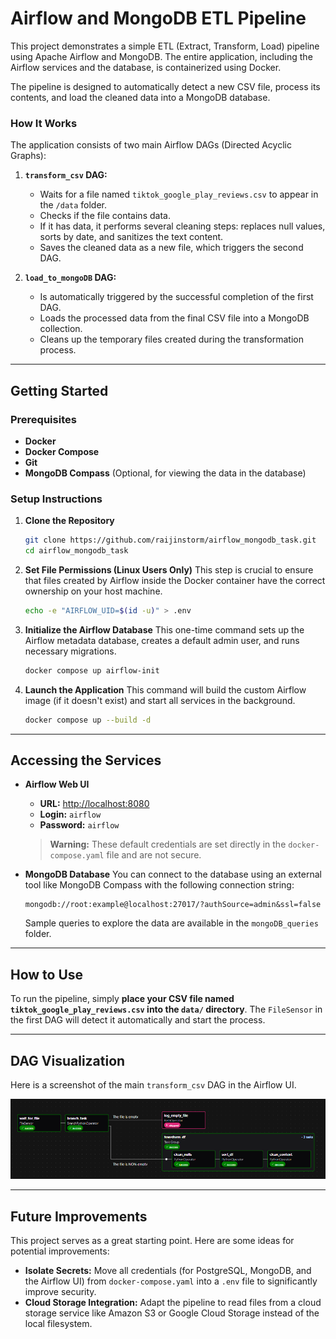# Airflow and MongoDB ETL Pipeline

This project demonstrates a simple ETL (Extract, Transform, Load) pipeline using Apache Airflow and MongoDB. The entire application, including the Airflow services and the database, is containerized using Docker.

The pipeline is designed to automatically detect a new CSV file, process its contents, and load the cleaned data into a MongoDB database.

### How It Works

The application consists of two main Airflow DAGs (Directed Acyclic Graphs):

1.  **`transform_csv` DAG:**

      * Waits for a file named `tiktok_google_play_reviews.csv` to appear in the `/data` folder.
      * Checks if the file contains data.
      * If it has data, it performs several cleaning steps: replaces null values, sorts by date, and sanitizes the text content.
      * Saves the cleaned data as a new file, which triggers the second DAG.

2.  **`load_to_mongoDB` DAG:**

      * Is automatically triggered by the successful completion of the first DAG.
      * Loads the processed data from the final CSV file into a MongoDB collection.
      * Cleans up the temporary files created during the transformation process.

-----

## Getting Started

### Prerequisites

  * **Docker**
  * **Docker Compose**
  * **Git**
  * **MongoDB Compass** (Optional, for viewing the data in the database)

### Setup Instructions

1.  **Clone the Repository**

    ```bash
    git clone https://github.com/raijinstorm/airflow_mongodb_task.git
    cd airflow_mongodb_task
    ```

2.  **Set File Permissions (Linux Users Only)**
    This step is crucial to ensure that files created by Airflow inside the Docker container have the correct ownership on your host machine.

    ```bash
    echo -e "AIRFLOW_UID=$(id -u)" > .env
    ```

3.  **Initialize the Airflow Database**
    This one-time command sets up the Airflow metadata database, creates a default admin user, and runs necessary migrations.

    ```bash
    docker compose up airflow-init
    ```

4.  **Launch the Application**
    This command will build the custom Airflow image (if it doesn't exist) and start all services in the background.

    ```bash
    docker compose up --build -d
    ```

-----

## Accessing the Services

  * **Airflow Web UI**

      * **URL:** [http://localhost:8080](https://www.google.com/search?q=http://localhost:8080)
      * **Login:** `airflow`
      * **Password:** `airflow`

    > **Warning:** These default credentials are set directly in the `docker-compose.yaml` file and are not secure.

  * **MongoDB Database**
    You can connect to the database using an external tool like MongoDB Compass with the following connection string:

    ```
    mongodb://root:example@localhost:27017/?authSource=admin&ssl=false
    ```

    Sample queries to explore the data are available in the `mongoDB_queries` folder.

-----

## How to Use

To run the pipeline, simply **place your CSV file named `tiktok_google_play_reviews.csv` into the `data/` directory**. The `FileSensor` in the first DAG will detect it automatically and start the process.

-----

## DAG Visualization

Here is a screenshot of the main `transform_csv` DAG in the Airflow UI.

![](image.png)

-----

## Future Improvements

This project serves as a great starting point. Here are some ideas for potential improvements:

  * **Isolate Secrets:** Move all credentials (for PostgreSQL, MongoDB, and the Airflow UI) from `docker-compose.yaml` into a `.env` file to significantly improve security.
  * **Cloud Storage Integration:** Adapt the pipeline to read files from a cloud storage service like Amazon S3 or Google Cloud Storage instead of the local filesystem.
